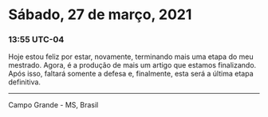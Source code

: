 # Sábado, 27 de março, 2021

### 13:55 UTC-04

Hoje estou feliz por estar, novamente, terminando mais uma etapa do meu mestrado.
Agora, é a produção de mais um artigo que estamos finalizando. Após isso, faltará
somente a defesa e, finalmente, esta será a última etapa definitiva.

---

Campo Grande - MS, Brasil
